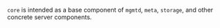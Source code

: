 `core` is intended as a base component of `mgmtd`, `meta`, `storage`, and other concrete server components.
